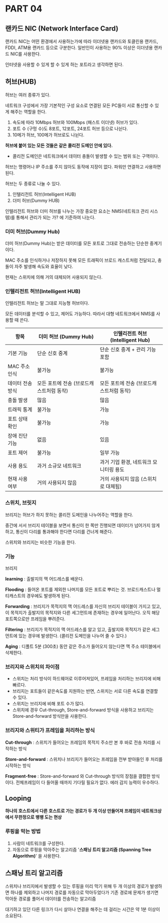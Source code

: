 # PART 04

## 랜카드 NIC (Network Interface Card)

랜카드 NIC는 어떤 환경에서 사용하는가에 따라 이더넷용 랜카드와 토클린용 랜카드, FDDI, ATM용 랜카드 등으로 구분한다. 일반인이 사용하는 90% 이상은 이더넷용 랜카드 NIC를 사용한다.

인터넷을 사용할 수 있게 할 수 있게 하는 포트라고 생각하면 된다.

## 허브(HUB)

허브는 여러 종류가 있다.

네트워크 구성에서 가장 기본적인 구성 요소로 연결된 모든 PC들이 서로 통신할 수 있게 해주는 역할을 한다.

1. 속도에 따라 10Mbps 허브와 100Mbps (패스트 이더넷) 허브가 있다.
2. 포트 수 (구멍 수)도 8포트, 12포트, 24포트 허브 등으로 나뉜다.
3. 10메가 허브, 100메가 허브로도 나뉜다.

**허브에 붙어 있는 모든 것들은 같은 콜리전 도메인 안에 있다.** 

- 콜리전 도메인은 네트워크에서 데이터 충돌이 발생할 수 있는 범위 또는 구역이다.

허브는 명령어나 IP 주소를 주지 않아도 동작에 지장이 없다. 파워만 연결하고 사용하면 된다.

허브는 두 종류로 나눌 수 있다.

1. 인텔리전트 허브(Intelligent HUB)
2. 더미 허브(Dummy HUB)

인텔리전트 허브와 더미 허브를 나누는 가장 중요한 요소는 NMS(네트워크 관리 시스템)를 통해서 관리가 되는 가? 에 기준하여 나눈다.



### 더미 허브(Dummy Hub)

더미 허브(Dummy Hub)는 받은 데이터를 모든 포트로 그대로 전송하는 단순한 중계기이다. 

MAC 주소를 인식하거나 저장하지 못해 모든 트래픽이 브로드 캐스트처럼 전달되고, 충돌이 자주 발생해 속도와 효율이 낮다. 

현재는 스위치에 의해 거의 대체되어 사용되지 않는다.

### 인텔리전트 허브(Intelligent HUB)

인텔리전트 허브는 말 그대로 지능형 허브이다.

모든 데이터를 분석할 수 있고, 제어도 가능하다. 따라서 대형 네트워크에서 NMS를 사용할 때 쓴다.

| 항목 | 더미 허브 (Dummy Hub) | 인텔리전트 허브 (Intelligent Hub) |
| --- | --- | --- |
| 기본 기능 | 단순 신호 중계 | 단순 신호 중계 + 관리 기능 포함 |
| MAC 주소 인식 | 불가능 | 불가능 |
| 데이터 전송 방식 | 모든 포트에 전송 (브로드캐스트처럼 동작) | 모든 포트에 전송 (브로드캐스트처럼 동작) |
| 충돌 발생 | 많음 | 많음 |
| 트래픽 통계 | 불가능 | 가능 |
| 포트 상태 확인 | 불가능 | 가능 |
| 장애 진단 기능 | 없음 | 있음 |
| 포트 제어 | 불가능 | 일부 가능 |
| 사용 용도 | 과거 소규모 네트워크 | 과거 기업 환경, 네트워크 모니터링 용도 |
| 현재 사용 여부 | 거의 사용되지 않음 | 거의 사용되지 않음 (스위치로 대체됨) |

### 스위치, 브릿지

브리지는 허브가 하지 못하는 콜리전 도메인을 나누어주는 역할을 한다.

중간에 서서 브리지 테이블을 보면서 통신이 한 쪽만 진행되면 데이터가 넘어가지 않게 하고, 통신이 다리를 통과해야 한다면 다리를 건너게 해준다.

스위치와 브리지는 비슷한 기능을 한다.

### 기능

브리지

**learning** : 출발지의 맥 어드레스를 배운다.



**Flooding** : 들어온 포트를 제외한 나머지를 모든 포트로 뿌리는 것. 브로드캐스트나 멀티캐스트의 경우에도 발생하게 된다.



**Forwarding** : 브리지가 목적지의 맥 어드레스를 자신의 브리지 테이블이 가지고 있고, 이 목적지가 출발지의 목적지와 다른 세그먼트에 존재하는 경우에 일어난다. 오직 해당 포트쪽으로만 프레임을 뿌려준다.



**Filtering** : 브리지가 목적지의 맥 어드레스를 알고 있고, 출발지와 목적지가 같은 세그먼트에 있는 경우에 발생한다. (콜리전 도메인을 나누어 줄 수 있다.)



**Aging** : 디폴트 5분 (300초) 동안 같은 주소가 들어오지 않는다면 맥 주소 테이블에서 삭제한다.

### 브리지와 스위치의 차이점

- 스위치는 처리 방식이 하드웨어로 이루어져있어, 프레임을 처리하는 브리지에 비해 빠르다.
- 브리지는 포트들이 같은속도를 지원하는 반면, 스위치는 서로 다른 속도를 연결할 수 있다.
- 스위치는 브리지에 비해 포트 수가 많다.
- 스위치에 경우 Cut-through, Store-and-forward 방식을 사용하고 브리지는 Store-and-forward 방식만을 사용한다.

### 브리지와 스위티가 프레임을 처리하는 방식

**Cut-through** : 스위치가 들어오는 프레임의 목적지 주소만 본 후 바로 전송 처리를 시작하는 방식

**Store-and-forward** : 스위치나 브리지가 들어오는 프레임을 전부 받아들인 후 처리를 시작하는 방식

**Fragment-free** : Store-and-forward 와 Cut-through 방식의 장점을 결합한 방식이다. 전체프레임이 다 들어올 때까지 기다릴 필요가 없다. 에러 감지 능력이 우수하다.

## Looping

**하나의 호스트에서 다른 호스트로 가는 경로가 두 개 이상 만들어져 프레임이 네트워크상에서 무한정으로 뱅뱅 도는 현상**

### 루핑을 막는 방법

1. 사람이 네트워크를 구성한다.
2. 자동으로 루핑을 막아주는 알고리즘 '**스패닝 트리 알고리즘 (Spanning Tree Algorithm)**' 을 사용한다.

## 스패닝 트리 알고리즘

스위치나 브리지에서 발생할 수 있는 루핑을 미리 막기 위해 두 개 이상의 경로가 발생하면 하나를 제외하고 나머지 경로를 자동으로 막아두었다가 기존 경로에 문제가 생기면 막아둔 경로를 풀어서 데이터를 전송하는 알고리즘

대기하고 있던 다른 링크가 다시 살아나 연결을 해주는 데 걸리는 시간은 약 1분 이상이 소요된다.